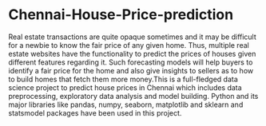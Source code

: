 # Chennai-House-Price-prediction
Real estate transactions are quite opaque sometimes and it
may be difficult for a newbie to know the fair price of any given
home. Thus, multiple real estate websites have the functionality
to predict the prices of houses given different features
regarding it. Such forecasting models will help buyers to identify
a fair price for the home and also give insights to sellers as to
how to build homes that fetch them more money.This is a full-fledged data science 
project to predict house prices in Chennai which includes data preprocessing, exploratory data analysis and 
model building. Python and its major libraries like pandas, numpy, seaborn,
matplotlib and sklearn and statsmodel packages have been used in this 
project.
